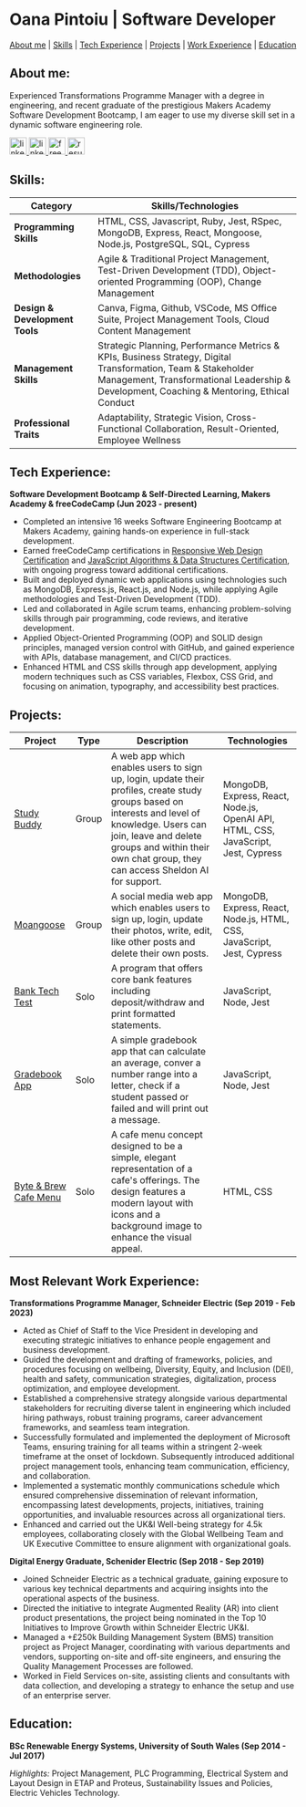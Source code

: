 # Oana Pintoiu | Software Developer

[About me](#about-me) | [Skills](#skills) | [Tech Experience](#tech-experience) | [Projects](#projects) | [Work Experience](#most-relevant-work-experience) | [Education](#education)

## About me:

Experienced Transformations Programme Manager with a degree in engineering, and recent graduate of the prestigious Makers Academy Software Development Bootcamp, I am eager to use my diverse skill set in a dynamic software engineering role.

<div align="left">
  <a href="https://www.linkedin.com/in/oanapintoiu">
    <img src="https://img.shields.io/badge/LinkedIn-blue" width="auto" height="30" alt="linkedin logo"  /> </a>
    <a href="https://github.com/oanapintoiu">
    <img src="https://img.shields.io/badge/GitHub-grey" width="auto" height="30" alt="linkedin logo"  /> </a>
      <a href="https://www.freecodecamp.org/opin">
     <img src="https://img.shields.io/badge/freeCodeCamp-navy" width="auto" height="30" alt="freeCodeCamp logo" />  </a>
      <a href="https://drive.google.com/file/d/1zr43xarGTckWUPAcv0LxZB6UaC1S-Iph/view?usp=sharing">
     <img src="https://img.shields.io/badge/Resume-darkgreen" width="auto" height="30" alt="resume" />  </a>
</div>

## Skills:

| Category                       | Skills/Technologies                                                                                                                                                                                        |
| ------------------------------ | ---------------------------------------------------------------------------------------------------------------------------------------------------------------------------------------------------------- |
| **Programming Skills**         | HTML, CSS, Javascript, Ruby, Jest, RSpec, MongoDB, Express, React, Mongoose, Node.js, PostgreSQL, SQL, Cypress                                                                                             |
| **Methodologies**              | Agile & Traditional Project Management, Test-Driven Development (TDD), Object-oriented Programming (OOP), Change Management                                                                                |
| **Design & Development Tools** | Canva, Figma, Github, VSCode, MS Office Suite, Project Management Tools, Cloud Content Management                                                                                                          |
| **Management Skills**          | Strategic Planning, Performance Metrics & KPIs, Business Strategy, Digital Transformation, Team & Stakeholder Management, Transformational Leadership & Development, Coaching & Mentoring, Ethical Conduct |
| **Professional Traits**        | Adaptability, Strategic Vision, Cross-Functional Collaboration, Result-Oriented, Employee Wellness                                                                                                         |

## Tech Experience:

**Software Development Bootcamp & Self-Directed Learning, Makers Academy & freeCodeCamp (Jun 2023 - present)**

- Completed an intensive 16 weeks Software Engineering Bootcamp at Makers Academy, gaining hands-on experience in full-stack development.
- Earned freeCodeCamp certifications in [Responsive Web Design Certification](https://www.freecodecamp.org/certification/opin/responsive-web-design) and [JavaScript Algorithms & Data Structures Certification](), with ongoing progress toward additional certifications.
- Built and deployed dynamic web applications using technologies such as MongoDB, Express.js, React.js, and Node.js, while applying Agile methodologies and Test-Driven Development (TDD).
- Led and collaborated in Agile scrum teams, enhancing problem-solving skills through pair programming, code reviews, and iterative development.
- Applied Object-Oriented Programming (OOP) and SOLID design principles, managed version control with GitHub, and gained experience with APIs, database management, and CI/CD practices.
- Enhanced HTML and CSS skills through app development, applying modern techniques such as CSS variables, Flexbox, CSS Grid, and focusing on animation, typography, and accessibility best practices.

## Projects:

| Project                                                           | Type  | Description                                                                                                                                                                                                                                             | Technologies                                                                       |
| ----------------------------------------------------------------- | ----- | ------------------------------------------------------------------------------------------------------------------------------------------------------------------------------------------------------------------------------------------------------- | ---------------------------------------------------------------------------------- |
| [Study Buddy](https://github.com/oanapintoiu/study_buddy_v2_op)   | Group | A web app which enables users to sign up, login, update their profiles, create study groups based on interests and level of knowledge. Users can join, leave and delete groups and within their own chat group, they can access Sheldon AI for support. | MongoDB, Express, React, Node.js, OpenAI API, HTML, CSS, JavaScript, Jest, Cypress |
| [Moangoose](https://github.com/oanapintoiu/moangoose-mern)        | Group | A social media web app which enables users to sign up, login, update their photos, write, edit, like other posts and delete their own posts.                                                                                                            | MongoDB, Express, React, Node.js, HTML, CSS, JavaScript, Jest, Cypress             |
| [Bank Tech Test](https://github.com/oanapintoiu/bank_tech_test)   | Solo  | A program that offers core bank features including deposit/withdraw and print formatted statements.                                                                                                                                                     | JavaScript, Node, Jest                                                             |
| [Gradebook App](https://github.com/oanapintoiu/gradebook_app)     | Solo  | A simple gradebook app that can calculate an average, conver a number range into a letter, check if a student passed or failed and will print out a message.                                                                                            | JavaScript, Node, Jest                                                             |
| [Byte & Brew Cafe Menu](https://github.com/oanapintoiu/cafe_menu) | Solo  | A cafe menu concept designed to be a simple, elegant representation of a cafe's offerings. The design features a modern layout with icons and a background image to enhance the visual appeal.                                                          | HTML, CSS                                                                          |

## Most Relevant Work Experience:

**Transformations Programme Manager, Schneider Electric (Sep 2019 - Feb 2023)**

- Acted as Chief of Staff to the Vice President in developing and executing strategic initiatives to enhance people engagement and business development.
- Guided the development and drafting of frameworks, policies, and procedures focusing on wellbeing, Diversity, Equity, and Inclusion (DEI), health and safety, communication strategies, digitalization, process optimization, and employee development.
- Established a comprehensive strategy alongside various departmental stakeholders for recruiting diverse talent in engineering which included hiring pathways, robust training programs, career advancement frameworks, and seamless team integration.
- Successfully formulated and implemented the deployment of Microsoft Teams, ensuring training for all teams within a stringent 2-week timeframe at the onset of lockdown. Subsequently introduced additional project management tools, enhancing team communication, efficiency, and collaboration.
- Implemented a systematic monthly communications schedule which ensured comprehensive dissemination of relevant information, encompassing latest developments, projects, initiatives, training opportunities, and invaluable resources across all organizational tiers.
- Enhanced and carried out the UK&I Well-being strategy for 4.5k employees, collaborating closely with the Global Wellbeing Team and UK Executive Committee to ensure alignment with organizational goals.

**Digital Energy Graduate, Schenider Electric (Sep 2018 - Sep 2019)**

- Joined Schneider Electric as a technical graduate, gaining exposure to various key technical departments and acquiring insights into the operational aspects of the business.
- Directed the initiative to integrate Augmented Reality (AR) into client product presentations, the project being nominated in the Top 10 Initiatives to Improve Growth within Schneider Electric UK&I.
- Managed a +£250k Building Management System (BMS) transition project as Project Manager, coordinating with various departments and vendors, supporting on-site and off-site engineers, and ensuring the Quality Management Processes are followed.
- Worked in Field Services on-site, assisting clients and consultants with data collection, and developing a strategy to enhance the setup and use of an enterprise server.

## Education:

**BSc Renewable Energy Systems, University of South Wales (Sep 2014 - Jul 2017)**

_Highlights:_ Project Management, PLC Programming, Electrical System and Layout Design in ETAP and Proteus, Sustainability Issues and Policies, Electric Vehicles Technology.
